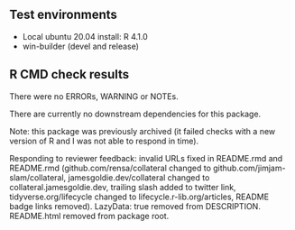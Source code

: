 ## Test environments
* Local ubuntu 20.04 install: R 4.1.0
* win-builder (devel and release)

## R CMD check results

There were no ERRORs, WARNING or NOTEs.

There are currently no downstream dependencies for this package.

Note: this package was previously archived (it failed checks with a new version
of R and I was not able to respond in time).

Responding to reviewer feedback: invalid URLs fixed in README.rmd and README.rmd
(github.com/rensa/collateral changed to github.com/jimjam-slam/collateral, jamesgoldie.dev/collateral changed to collateral.jamesgoldie.dev, trailing
slash added to twitter link, tidyverse.org/lifecycle changed to
lifecycle.r-lib.org/articles, README badge links removed). LazyData: true removed from DESCRIPTION. README.html removed from package root.
